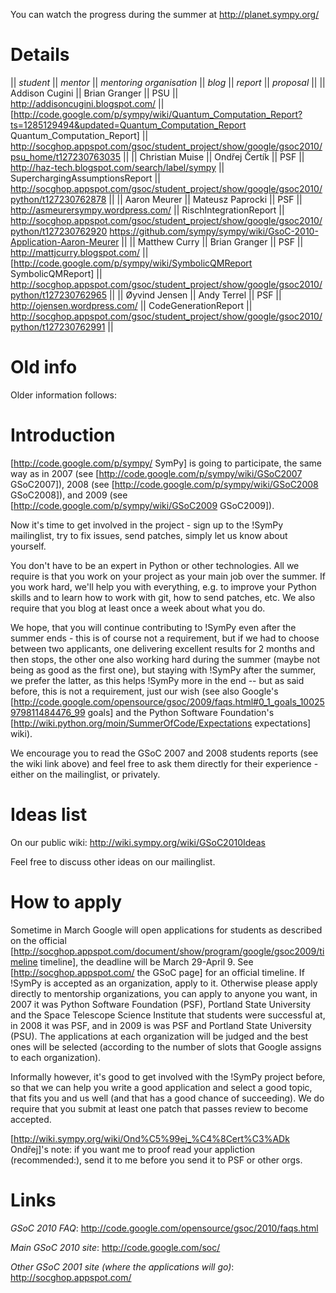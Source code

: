 


You can watch the progress during the summer at http://planet.sympy.org/

# Details

|| *student* || *mentor* || *mentoring organisation* || *blog* || *report* || *proposal* ||
|| Addison Cugini  || Brian Granger || PSU || http://addisoncugini.blogspot.com/ ||[http://code.google.com/p/sympy/wiki/Quantum_Computation_Report?ts=1285129494&updated=Quantum_Computation_Report Quantum_Computation_Report] || http://socghop.appspot.com/gsoc/student_project/show/google/gsoc2010/psu_home/t127230763035 || 
|| Christian Muise  || Ondřej Čertík || PSF || http://haz-tech.blogspot.com/search/label/sympy || SuperchargingAssumptionsReport || http://socghop.appspot.com/gsoc/student_project/show/google/gsoc2010/python/t127230762878 || 
|| Aaron Meurer || Mateusz Paprocki || PSF || http://asmeurersympy.wordpress.com/ || RischIntegrationReport || http://socghop.appspot.com/gsoc/student_project/show/google/gsoc2010/python/t127230762920 https://github.com/sympy/sympy/wiki/GsoC-2010-Application-Aaron-Meurer || 
|| Matthew Curry  || Brian Granger || PSF || http://mattjcurry.blogspot.com/ ||[http://code.google.com/p/sympy/wiki/SymbolicQMReport SymbolicQMReport] || http://socghop.appspot.com/gsoc/student_project/show/google/gsoc2010/python/t127230762965 || 
|| Øyvind Jensen  || Andy Terrel || PSF || http://ojensen.wordpress.com/ || CodeGenerationReport || http://socghop.appspot.com/gsoc/student_project/show/google/gsoc2010/python/t127230762991 || 


# Old info

Older information follows:

# Introduction

[http://code.google.com/p/sympy/ SymPy] is going to participate, the same way as in 2007 (see [http://code.google.com/p/sympy/wiki/GSoC2007 GSoC2007]), 2008 (see [http://code.google.com/p/sympy/wiki/GSoC2008 GSoC2008]), and 2009 (see [http://code.google.com/p/sympy/wiki/GSoC2009 GSoC2009]).

Now it's time to get involved in the project - sign up to the !SymPy mailinglist, try to fix issues, send patches, simply let us know about yourself.

You don't have to be an expert in Python or other technologies. All we require is that you work on your project as your main job over the summer. If you work hard, we'll help you with everything, e.g. to improve your Python skills and to learn how to work with git, how to send patches, etc. We also require that you blog at least once a week about what you do. 

We hope, that you will continue contributing to !SymPy even after the summer ends - this is of course not a requirement, but if we had to choose between two applicants, one delivering excellent results for 2 months and then stops, the other one also working hard during the summer (maybe not being as good as the first one), but staying with !SymPy after the summer, we prefer the latter, as this helps !SymPy more in the end -- but as said before, this is not a requirement, just our wish (see also Google's [http://code.google.com/opensource/gsoc/2009/faqs.html#0_1_goals_10025979811484476_99 goals] and the Python Software Foundation's [http://wiki.python.org/moin/SummerOfCode/Expectations expectations] wiki).

We encourage you to read the GSoC 2007 and 2008 students reports (see the wiki link above) and feel free to ask them directly for their experience - either on the mailinglist, or privately.

# Ideas list

On our public wiki: http://wiki.sympy.org/wiki/GSoC2010Ideas

Feel free to discuss other ideas on our mailinglist.

# How to apply

Sometime in March Google will open applications for students as described on the official [http://socghop.appspot.com/document/show/program/google/gsoc2009/timeline timeline], the deadline will be March 29-April 9.  See [http://socghop.appspot.com/ the GSoC page] for an official timeline.  If !SymPy is accepted as an organization, apply to it. Otherwise please apply directly to mentorship organizations, you can apply to anyone you want, in 2007 it was Python Software Foundation (PSF), Portland State University and the Space Telescope Science Institute that students were successful at, in 2008 it was PSF, and in 2009 is was PSF and Portland State University (PSU). The applications at each organization will be judged and the best ones will be selected (according to the number of slots that Google assigns to each organization).

Informally however, it's good to get involved with the !SymPy project before, so that we can help you write a good application and select a good topic, that fits you and us well (and that has a good chance of succeeding).  We do require that you submit at least one patch that passes review to become accepted.  

[http://wiki.sympy.org/wiki/Ond%C5%99ej_%C4%8Cert%C3%ADk Ondřej]'s note: if you want me to proof read your appliction (recommended:), send it to me before you send it to PSF or other orgs.

# Links

*GSoC 2010 FAQ*: http://code.google.com/opensource/gsoc/2010/faqs.html

*Main GSoC 2010 site*: http://code.google.com/soc/

*Other GSoC 2001 site (where the applications will go)*: http://socghop.appspot.com/